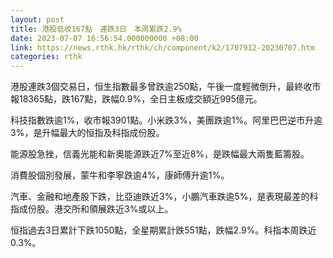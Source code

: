 ```yaml
---
layout: post
title: 港股低收167點　連跌3日　本周累跌2.9%
date: 2023-07-07 16:56:54.000000000 +08:00
link: https://news.rthk.hk/rthk/ch/component/k2/1707912-20230707.htm
categories: rthk
---
```


港股連跌3個交易日，恒生指數最多曾跌逾250點，午後一度輕微倒升，最終收市報18365點，跌167點，跌幅0.9%，全日主板成交額近995億元。

科技指數跌逾1%，收市報3901點。小米跌3%，美團跌逾1%。阿里巴巴逆市升逾3%，是升幅最大的恒指及科指成份股。

能源股急挫，信義光能和新奧能源跌近7%至近8%，是跌幅最大兩隻藍籌股。

消費股個別發展，蒙牛和李寧跌逾4%，康師傅升逾1%。

汽車、金融和地產股下跌，比亞迪跌近3%，小鵬汽車跌逾5%，是表現最差的科指成份股。港交所和領展跌近3%或以上。

恒指過去3日累計下跌1050點，全星期累計跌551點，跌幅2.9%。科指本周跌近0.3%。
